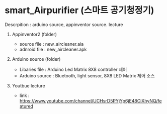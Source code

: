 # smart_Airpurifier (스마트 공기청정기)

 Descrpition : arduino source, appinventor source. lecture

 1. Appinventor2 (folder)  
     - source file : new_aircleaner.aia 
     - adnroid file : new_aircleaner.apk 


 2. Arduino source (folder)
    - Libaries file :  Arduino Led Matrix 8X8 controller 제어
    - Arduino source :  Bluetooth, light sensor, 8X8 LED Matrix 제어 소스


3. Youtbue lecture 

   - link : https://www.youtube.com/channel/UCHsrD5PYjYp6jE48CiXhyNQ/featured